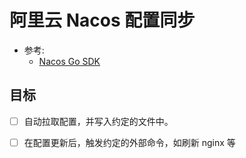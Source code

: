 # 阿里云 Nacos 配置同步

* 参考:
    * [Nacos Go SDK](https://help.aliyun.com/document_detail/130211.html)

## 目标

* [ ] 自动拉取配置，并写入约定的文件中。
* [ ] 在配置更新后，触发约定的外部命令，如刷新 nginx 等

